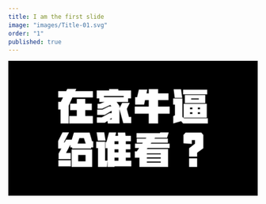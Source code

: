 ```yaml
---
title: I am the first slide
image: "images/Title-01.svg"
order: "1"
published: true
---
```


![Title-01.svg](/images/Title-01.svg)
